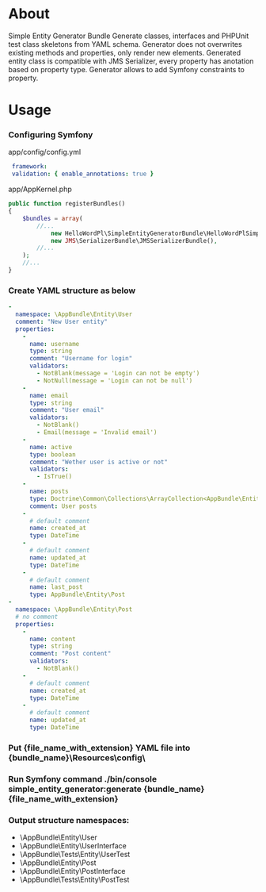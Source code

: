 # About

Simple Entity Generator Bundle
Generate classes, interfaces and PHPUnit test class skeletons from YAML schema.
Generator does not overwrites existing methods and properties, only render new elements.
Generated entity class is compatible with JMS Serializer, every property has anotation based on property type.
Generator allows to add Symfony constraints to property.

# Usage

### Configuring Symfony

 app/config/config.yml
```yml
 framework:
 validation: { enable_annotations: true }
```
app/AppKernel.php
```php
public function registerBundles()
{
    $bundles = array(
        //...
            new HelloWordPl\SimpleEntityGeneratorBundle\HelloWordPlSimpleEntityGeneratorBundle(),
            new JMS\SerializerBundle\JMSSerializerBundle(),
        //...
    );
    //...
}
```

### Create YAML structure as below

```yml
-
  namespace: \AppBundle\Entity\User
  comment: "New User entity"
  properties:
    -
      name: username
      type: string
      comment: "Username for login"
      validators:
        - NotBlank(message = 'Login can not be empty')
        - NotNull(message = 'Login can not be null')
    -
      name: email
      type: string
      comment: "User email"
      validators:
        - NotBlank()
        - Email(message = 'Invalid email')
    -
      name: active
      type: boolean
      comment: "Wether user is active or not"
      validators:
        - IsTrue()
    -
      name: posts
      type: Doctrine\Common\Collections\ArrayCollection<AppBundle\Entity\Post>
      comment: User posts
    -
      # default comment
      name: created_at
      type: DateTime
    -
      # default comment
      name: updated_at
      type: DateTime
    -
      # default comment
      name: last_post
      type: AppBundle\Entity\Post
-
  namespace: \AppBundle\Entity\Post
  # no comment
  properties:
    -
      name: content
      type: string
      comment: "Post content"
      validators:
        - NotBlank()
    -
      # default comment
      name: created_at
      type: DateTime
    -
      # default comment
      name: updated_at
      type: DateTime
```

### Put {file_name_with_extension} YAML file into {bundle_name}\Resources\config\
### Run Symfony command ./bin/console simple_entity_generator:generate {bundle_name} {file_name_with_extension}
### Output structure namespaces:

- \AppBundle\Entity\User
- \AppBundle\Entity\UserInterface
- \AppBundle\Tests\Entity\UserTest
- \AppBundle\Entity\Post
- \AppBundle\Entity\PostInterface
- \AppBundle\Tests\Entity\PostTest